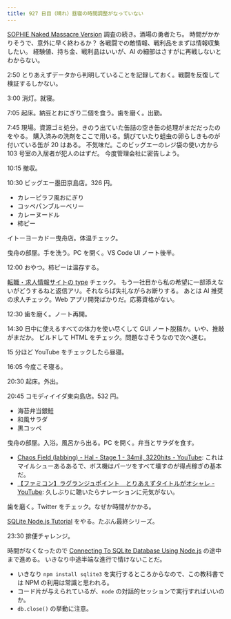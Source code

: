 ```yaml
---
title: 927 日目（晴れ）昼寝の時間調整がなっていない
---
```


[SOPHIE Naked Massacre Version][dtp22b] 調査の続き。酒場の勇者たち。
時間がかかりそうで、意外に早く終わるか？ 各戦闘での敵情報、戦利品をまずは情報収集したい。
経験値、持ち金、戦利品はいいが、AI の細部はさすがに再戦しないとわからない。

2:50 とりあえずデータから判明していることを記録しておく。戦闘を反復して検証するしかない。

3:00 消灯。就寝。

7:05 起床。納豆とおにぎり二個を食う。歯を磨く。出勤。

7:45 現場。資源ゴミ処分。きのう出ていた缶詰の空き缶の処理がまだだったのをやる。
購入済みの洗剤をここで用いる。錆びていたり蛆虫の卵らしきものが付いている缶が 20 はある。
不気味だ。このビッグエーのレジ袋の使い方から 103 号室の入居者が犯人のはずだ。
今度管理会社に密告しよう。

10:15 撤収。

10:30 ビッグエー墨田京島店。326 円。

* カレーピラフ風おにぎり
* コッペパンブルーベリー
* カレーヌードル
* 柿ピー

イトーヨーカドー曳舟店。体温チェック。

曳舟の部屋。手を洗う。PC を開く。VS Code UI ノート後半。

12:00 おやつ。柿ピーは温存する。

[転職・求人情報サイトの type](https://type.jp/) チェック。
もう一社目から私の希望に一部添えないがどうするねと返信アリ。それならば失礼ながらお断りする。
あとは AI 推奨の求人チェック。Web アプリ開発ばかりだ。応募資格がない。

12:30 歯を磨く。ノート再開。

14:30 日中に使えるすべての体力を使い尽くして GUI ノート脱稿か。いや、推敲がまだか。
ビルドして HTML をチェック。問題なさそうなので次へ進む。

15 分ほど YouTube をチェックしたら昼寝。

16:05 今度こそ寝る。

20:30 起床。外出。

20:45 コモディイイダ東向島店。532 円。

* 海苔弁当銀鮭
* 和風サラダ
* 黒コッペ

曳舟の部屋。入浴。風呂から出る。PC を開く。弁当とサラダを食す。

* [Chaos Field (labbing) - Hal - Stage 1 - 34mil, 3220hits - YouTube](https://www.youtube.com/watch?v=UWU2F5ZBuC8):
  これはマイルシューあるあるで、ボス機はパーツをすべて壊すのが得点稼ぎの基本だ。
* [【ファミコン】ラグランジュポイント　とりあえずタイトルがオシャレ - YouTube](https://www.youtube.com/watch?v=WFjjKSw7ZAo):
  久しぶりに聴いたらナレーションに元気がない。

歯を磨く。Twitter をチェック。なぜか時間がかかる。

[SQLite Node.js Tutorial](https://www.sqlitetutorial.net/sqlite-nodejs/) をやる。たぶん最終シリーズ。

23:30 排便チャレンジ。

時間がなくなったので [Connecting To SQLite Database Using Node.js](https://www.sqlitetutorial.net/sqlite-nodejs/connect/) の途中まで進める。
いきなり中途半端な進行で情けないことだ。

* いきなり `npm install sqlite3` を実行するところからなので、この教科書では NPM の利用は常識と思われる。
* コード片が与えられているが、`node` の対話的セッションで実行すればいいのか。
* `db.close()` の挙動に注意。

[dtp22b]: https://www.dlsite.com/maniax/work/=/product_id/RJ424807/
